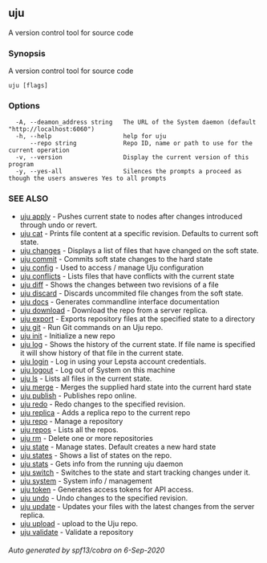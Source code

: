 ## uju

A version control tool for source code

### Synopsis

A version control tool for source code

```
uju [flags]
```

### Options

```
  -A, --deamon_address string   The URL of the System daemon (default "http://localhost:6060")
  -h, --help                    help for uju
      --repo string             Repo ID, name or path to use for the current operation
  -v, --version                 Display the current version of this program
  -y, --yes-all                 Silences the prompts a proceed as though the users answeres Yes to all prompts
```

### SEE ALSO

* [uju apply](uju_apply.md)	 - Pushes current state to nodes after changes introduced through undo or revert.
* [uju cat](uju_cat.md)	 - Prints file content at a specific revision. Defaults to current soft state.
* [uju changes](uju_changes.md)	 - Displays a list of files that have changed on the soft state.
* [uju commit](uju_commit.md)	 - Commits soft state changes to the hard state
* [uju config](uju_config.md)	 - Used to access / manage Uju configuration
* [uju conflicts](uju_conflicts.md)	 - Lists files that have conflicts with the current state
* [uju diff](uju_diff.md)	 - Shows the changes between two revisions of a file
* [uju discard](uju_discard.md)	 - Discards uncommited file changes from the soft state.
* [uju docs](uju_docs.md)	 - Generates commandline interface documentation
* [uju download](uju_download.md)	 - Download the repo from a server replica.
* [uju export](uju_export.md)	 - Exports repository files at the specified state to a directory
* [uju git](uju_git.md)	 - Run Git commands on an Uju repo.
* [uju init](uju_init.md)	 - Initialize a new repo
* [uju log](uju_log.md)	 - Shows the history of the current state. If file name is specified it will show history of that file in the current state.
* [uju login](uju_login.md)	 - Log in using your Lepsta account credentials.
* [uju logout](uju_logout.md)	 - Log out of System on this machine
* [uju ls](uju_ls.md)	 - Lists all files in the current state.
* [uju merge](uju_merge.md)	 - Merges the supplied hard state into the current hard state
* [uju publish](uju_publish.md)	 - Publishes repo online.
* [uju redo](uju_redo.md)	 - Redo changes to the specified revision.
* [uju replica](uju_replica.md)	 - Adds a replica repo to the current repo
* [uju repo](uju_repo.md)	 - Manage a repository
* [uju repos](uju_repos.md)	 - Lists all the repos.
* [uju rm](uju_rm.md)	 - Delete one or more repositories
* [uju state](uju_state.md)	 - Manage states. Default creates a new hard state
* [uju states](uju_states.md)	 - Shows a list of states on the repo.
* [uju stats](uju_stats.md)	 - Gets info from the running uju daemon
* [uju switch](uju_switch.md)	 - Switches to the state and start tracking changes under it.
* [uju system](uju_system.md)	 - System info / management
* [uju token](uju_token.md)	 - Generates access tokens for API access.
* [uju undo](uju_undo.md)	 - Undo changes to the specified revision.
* [uju update](uju_update.md)	 - Updates your files with the latest changes from the server replica.
* [uju upload](uju_upload.md)	 - upload to the Uju repo.
* [uju validate](uju_validate.md)	 - Validate a repository

###### Auto generated by spf13/cobra on 6-Sep-2020
